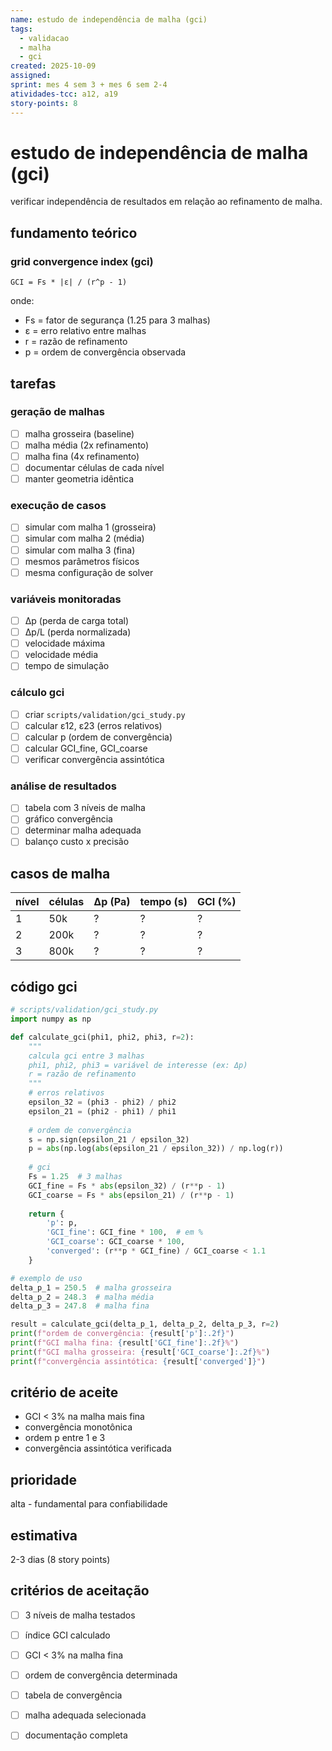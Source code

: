 ```yaml
---
name: estudo de independência de malha (gci)
tags:
  - validacao
  - malha
  - gci
created: 2025-10-09
assigned: 
sprint: mes 4 sem 3 + mes 6 sem 2-4
atividades-tcc: a12, a19
story-points: 8
---
```


# estudo de independência de malha (gci)

verificar independência de resultados em relação ao refinamento de malha.

## fundamento teórico

### grid convergence index (gci)

```
GCI = Fs * |ε| / (r^p - 1)
```

onde:
- Fs = fator de segurança (1.25 para 3 malhas)
- ε = erro relativo entre malhas
- r = razão de refinamento
- p = ordem de convergência observada

## tarefas

### geração de malhas
- [ ] malha grosseira (baseline)
- [ ] malha média (2x refinamento)
- [ ] malha fina (4x refinamento)
- [ ] documentar células de cada nível
- [ ] manter geometria idêntica

### execução de casos
- [ ] simular com malha 1 (grosseira)
- [ ] simular com malha 2 (média)
- [ ] simular com malha 3 (fina)
- [ ] mesmos parâmetros físicos
- [ ] mesma configuração de solver

### variáveis monitoradas
- [ ] Δp (perda de carga total)
- [ ] Δp/L (perda normalizada)
- [ ] velocidade máxima
- [ ] velocidade média
- [ ] tempo de simulação

### cálculo gci
- [ ] criar `scripts/validation/gci_study.py`
- [ ] calcular ε12, ε23 (erros relativos)
- [ ] calcular p (ordem de convergência)
- [ ] calcular GCI_fine, GCI_coarse
- [ ] verificar convergência assintótica

### análise de resultados
- [ ] tabela com 3 níveis de malha
- [ ] gráfico convergência
- [ ] determinar malha adequada
- [ ] balanço custo x precisão

## casos de malha

| nível | células | Δp (Pa) | tempo (s) | GCI (%) |
|-------|---------|---------|-----------|---------|
| 1     | 50k     | ?       | ?         | ?       |
| 2     | 200k    | ?       | ?         | ?       |
| 3     | 800k    | ?       | ?         | ?       |

## código gci

```python
# scripts/validation/gci_study.py
import numpy as np

def calculate_gci(phi1, phi2, phi3, r=2):
    """
    calcula gci entre 3 malhas
    phi1, phi2, phi3 = variável de interesse (ex: Δp)
    r = razão de refinamento
    """
    # erros relativos
    epsilon_32 = (phi3 - phi2) / phi2
    epsilon_21 = (phi2 - phi1) / phi1
    
    # ordem de convergência
    s = np.sign(epsilon_21 / epsilon_32)
    p = abs(np.log(abs(epsilon_21 / epsilon_32)) / np.log(r))
    
    # gci
    Fs = 1.25  # 3 malhas
    GCI_fine = Fs * abs(epsilon_32) / (r**p - 1)
    GCI_coarse = Fs * abs(epsilon_21) / (r**p - 1)
    
    return {
        'p': p,
        'GCI_fine': GCI_fine * 100,  # em %
        'GCI_coarse': GCI_coarse * 100,
        'converged': (r**p * GCI_fine) / GCI_coarse < 1.1
    }

# exemplo de uso
delta_p_1 = 250.5  # malha grosseira
delta_p_2 = 248.3  # malha média
delta_p_3 = 247.8  # malha fina

result = calculate_gci(delta_p_1, delta_p_2, delta_p_3, r=2)
print(f"ordem de convergência: {result['p']:.2f}")
print(f"GCI malha fina: {result['GCI_fine']:.2f}%")
print(f"GCI malha grosseira: {result['GCI_coarse']:.2f}%")
print(f"convergência assintótica: {result['converged']}")
```

## critério de aceite
- GCI < 3% na malha mais fina
- convergência monotônica
- ordem p entre 1 e 3
- convergência assintótica verificada

## prioridade
alta - fundamental para confiabilidade

## estimativa
2-3 dias (8 story points)

## critérios de aceitação
- [ ] 3 níveis de malha testados
- [ ] índice GCI calculado
- [ ] GCI < 3% na malha fina
- [ ] ordem de convergência determinada
- [ ] tabela de convergência
- [ ] malha adequada selecionada
- [ ] documentação completa

